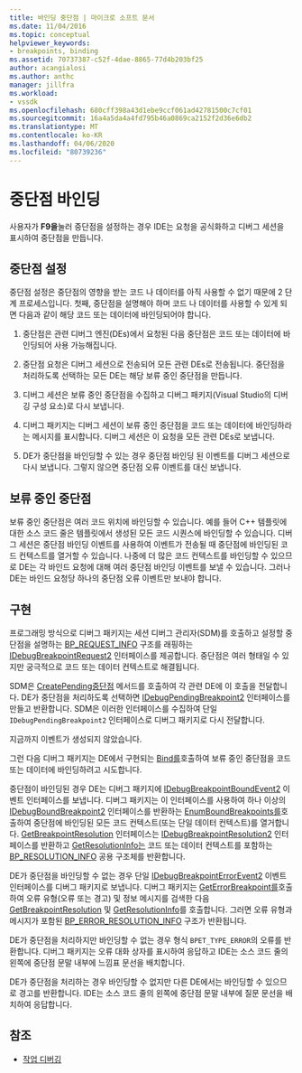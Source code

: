 ```yaml
---
title: 바인딩 중단점 | 마이크로 소프트 문서
ms.date: 11/04/2016
ms.topic: conceptual
helpviewer_keywords:
- breakpoints, binding
ms.assetid: 70737387-c52f-4dae-8865-77d4b203bf25
author: acangialosi
ms.author: anthc
manager: jillfra
ms.workload:
- vssdk
ms.openlocfilehash: 680cff398a43d1ebe9ccf061ad42781500c7cf01
ms.sourcegitcommit: 16a4a5da4a4fd795b46a0869ca2152f2d36e6db2
ms.translationtype: MT
ms.contentlocale: ko-KR
ms.lasthandoff: 04/06/2020
ms.locfileid: "80739236"
---
```

# <a name="bind-breakpoints"></a>중단점 바인딩
사용자가 **F9을**눌러 중단점을 설정하는 경우 IDE는 요청을 공식화하고 디버그 세션을 표시하여 중단점을 만듭니다.

## <a name="set-a-breakpoint"></a>중단점 설정
 중단점 설정은 중단점의 영향을 받는 코드 나 데이터를 아직 사용할 수 없기 때문에 2 단계 프로세스입니다. 첫째, 중단점을 설명해야 하며 코드 나 데이터를 사용할 수 있게 되면 다음과 같이 해당 코드 또는 데이터에 바인딩되어야 합니다.

1. 중단점은 관련 디버그 엔진(DEs)에서 요청된 다음 중단점은 코드 또는 데이터에 바인딩되어 사용 가능해집니다.

2. 중단점 요청은 디버그 세션으로 전송되어 모든 관련 DEs로 전송됩니다. 중단점을 처리하도록 선택하는 모든 DE는 해당 보류 중인 중단점을 만듭니다.

3. 디버그 세션은 보류 중인 중단점을 수집하고 디버그 패키지(Visual Studio의 디버깅 구성 요소)로 다시 보냅니다.

4. 디버그 패키지는 디버그 세션이 보류 중인 중단점을 코드 또는 데이터에 바인딩하라는 메시지를 표시합니다. 디버그 세션은 이 요청을 모든 관련 DEs로 보냅니다.

5. DE가 중단점을 바인딩할 수 있는 경우 중단점 바인딩 된 이벤트를 디버그 세션으로 다시 보냅니다. 그렇지 않으면 중단점 오류 이벤트를 대신 보냅니다.

## <a name="pending-breakpoints"></a>보류 중인 중단점
 보류 중인 중단점은 여러 코드 위치에 바인딩할 수 있습니다. 예를 들어 C++ 템플릿에 대한 소스 코드 줄은 템플릿에서 생성된 모든 코드 시퀀스에 바인딩할 수 있습니다. 디버그 세션은 중단점 바인딩 이벤트를 사용하여 이벤트가 전송될 때 중단점에 바인딩된 코드 컨텍스트를 열거할 수 있습니다. 나중에 더 많은 코드 컨텍스트를 바인딩할 수 있으므로 DE는 각 바인드 요청에 대해 여러 중단점 바인딩 이벤트를 보낼 수 있습니다. 그러나 DE는 바인드 요청당 하나의 중단점 오류 이벤트만 보내야 합니다.

## <a name="implementation"></a>구현
 프로그래밍 방식으로 디버그 패키지는 세션 디버그 관리자(SDM)를 호출하고 설정할 중단점을 설명하는 [BP_REQUEST_INFO](../../extensibility/debugger/reference/bp-request-info.md) 구조를 래핑하는 [IDebugBreakpointRequest2](../../extensibility/debugger/reference/idebugbreakpointrequest2.md) 인터페이스를 제공합니다. 중단점은 여러 형태일 수 있지만 궁극적으로 코드 또는 데이터 컨텍스트로 해결됩니다.

 SDM은 [CreatePending중단점](../../extensibility/debugger/reference/idebugengine2-creatependingbreakpoint.md) 메서드를 호출하여 각 관련 DE에 이 호출을 전달합니다. DE가 중단점을 처리하도록 선택하면 [IDebugPendingBreakpoint2](../../extensibility/debugger/reference/idebugpendingbreakpoint2.md) 인터페이스를 만들고 반환합니다. SDM은 이러한 인터페이스를 수집하여 단일 `IDebugPendingBreakpoint2` 인터페이스로 디버그 패키지로 다시 전달합니다.

 지금까지 이벤트가 생성되지 않았습니다.

 그런 다음 디버그 패키지는 DE에서 구현되는 [Bind를](../../extensibility/debugger/reference/idebugpendingbreakpoint2-bind.md)호출하여 보류 중인 중단점을 코드 또는 데이터에 바인딩하려고 시도합니다.

 중단점이 바인딩된 경우 DE는 디버그 패키지에 [IDebugBreakpointBoundEvent2](../../extensibility/debugger/reference/idebugbreakpointboundevent2.md) 이벤트 인터페이스를 보냅니다. 디버그 패키지는 이 인터페이스를 사용하여 하나 이상의 [IDebugBoundBreakpoint2](../../extensibility/debugger/reference/idebugboundbreakpoint2.md) 인터페이스를 반환하는 [EnumBoundBreakpoints를](../../extensibility/debugger/reference/idebugbreakpointboundevent2-enumboundbreakpoints.md)호출하여 중단점에 바인딩된 모든 코드 컨텍스트(또는 단일 데이터 컨텍스트)를 열거합니다. [GetBreakpointResolution](../../extensibility/debugger/reference/idebugboundbreakpoint2-getbreakpointresolution.md) 인터페이스는 [IDebugBreakpointResolution2](../../extensibility/debugger/reference/idebugbreakpointresolution2.md) 인터페이스를 반환하고 [GetResolutionInfo는](../../extensibility/debugger/reference/idebugbreakpointresolution2-getresolutioninfo.md) 코드 또는 데이터 컨텍스트를 포함하는 [BP_RESOLUTION_INFO](../../extensibility/debugger/reference/bp-resolution-info.md) 공용 구조체를 반환합니다.

 DE가 중단점을 바인딩할 수 없는 경우 단일 [IDebugBreakpointErrorEvent2](../../extensibility/debugger/reference/idebugbreakpointerrorevent2.md) 이벤트 인터페이스를 디버그 패키지로 보냅니다. 디버그 패키지는 [GetErrorBreakpoint를](../../extensibility/debugger/reference/idebugbreakpointerrorevent2-geterrorbreakpoint.md)호출하여 오류 유형(오류 또는 경고) 및 정보 메시지를 검색한 다음 [GetBreakpointResolution](../../extensibility/debugger/reference/idebugerrorbreakpoint2-getbreakpointresolution.md) 및 [GetResolutionInfo](../../extensibility/debugger/reference/idebugerrorbreakpointresolution2-getresolutioninfo.md)를 호출합니다. 그러면 오류 유형과 메시지가 포함된 [BP_ERROR_RESOLUTION_INFO](../../extensibility/debugger/reference/bp-error-resolution-info.md) 구조가 반환됩니다.

 DE가 중단점을 처리하지만 바인딩할 수 없는 경우 형식 `BPET_TYPE_ERROR`의 오류를 반환합니다. 디버그 패키지는 오류 대화 상자를 표시하여 응답하고 IDE는 소스 코드 줄의 왼쪽에 중단점 문말 내부에 느낌표 문선을 배치합니다.

 DE가 중단점을 처리하는 경우 바인딩할 수 없지만 다른 DE에서는 바인딩할 수 있으므로 경고를 반환합니다. IDE는 소스 코드 줄의 왼쪽에 중단점 문말 내부에 질문 문선을 배치하여 응답합니다.

## <a name="see-also"></a>참조
- [작업 디버깅](../../extensibility/debugger/debugging-tasks.md)
